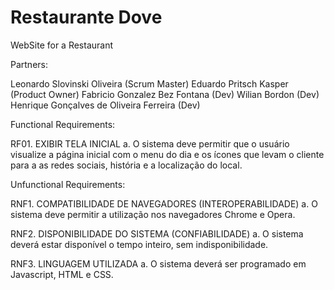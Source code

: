# Restaurante Dove
WebSite for a Restaurant

Partners:

Leonardo Slovinski Oliveira (Scrum Master)
Eduardo Pritsch Kasper (Product Owner)
Fabricio Gonzalez Bez Fontana (Dev)
Wilian Bordon (Dev)
Henrique Gonçalves de Oliveira Ferreira (Dev)

Functional Requirements: 

RF01. EXIBIR TELA INICIAL
a.	O sistema deve permitir que o usuário visualize a página inicial com o menu do dia e os ícones que levam o cliente para a as redes sociais, história e a localização do local.

Unfunctional Requirements: 

RNF1. COMPATIBILIDADE DE NAVEGADORES (INTEROPERABILIDADE) 
a.	O sistema deve permitir a utilização nos navegadores Chrome e Opera.

RNF2. DISPONIBILIDADE DO SISTEMA (CONFIABILIDADE) 
a.	O sistema deverá estar disponível o tempo inteiro, sem indisponibilidade.

RNF3. LINGUAGEM UTILIZADA
a.	O sistema deverá ser programado em Javascript, HTML e CSS.


